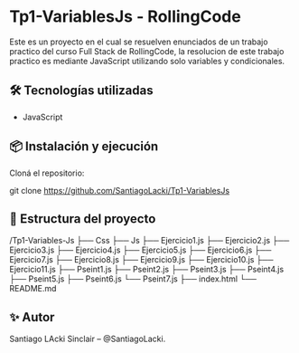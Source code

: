 # Tp1-VariablesJs - RollingCode

Este es un proyecto en el cual se resuelven enunciados de un trabajo practico del curso Full Stack de RollingCode, la resolucion de este trabajo practico es mediante JavaScript utilizando solo variables y condicionales.

## 🛠️ Tecnologías utilizadas

- JavaScript

## 📦 Instalación y ejecución

Cloná el repositorio: 

git clone https://github.com/SantiagoLacki/Tp1-VariablesJs

## 📁 Estructura del proyecto

/Tp1-Variables-Js
  ├── Css
  ├── Js
      ├── Ejercicio1.js
      ├── Ejercicio2.js
      ├── Ejercicio3.js
      ├── Ejercicio4.js
      ├── Ejercicio5.js
      ├── Ejercicio6.js
      ├── Ejercicio7.js
      ├── Ejercicio8.js
      ├── Ejercicio9.js
      ├── Ejercicio10.js
      ├── Ejercicio11.js
      ├── Pseint1.js
      ├── Pseint2.js
      ├── Pseint3.js
      ├── Pseint4.js
      ├── Pseint5.js
      ├── Pseint6.js
      └── Pseint7.js
  ├── index.html
  └── README.md

## ✨ Autor

Santiago LAcki Sinclair – @SantiagoLacki.